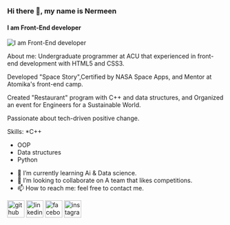 ### Hi there 👋, my name is Nermeen
#### I am Front-End developer
![I am Front-End developer](https://media.licdn.com/dms/image/D4D16AQHO3fIdGNFhrQ/profile-displaybackgroundimage-shrink_350_1400/0/1691346741075?e=1697068800&v=beta&t=OqX16nZDajGtNM0ek4aVbYByhS4jUg-Q4RKXGXruVkE)

About me:
Undergraduate programmer at ACU that experienced in front-end development with HTML5 and CSS3.

Developed "Space Story",Certified by NASA Space Apps, and Mentor at Atomika's front-end camp.

Created "Restaurant" program with C++ and data structures, and Organized an event for Engineers for a Sustainable World.

Passionate about tech-driven positive change.

Skills:
*C++
*  OOP
*  Data structures
*  Python

- 🌱 I’m currently learning Ai & Data science. 
- 👯 I’m looking to collaborate on A team that likes competitions. 
- 📫 How to reach me: feel free to contact me. 


[<img src='https://cdn.jsdelivr.net/npm/simple-icons@3.0.1/icons/github.svg' alt='github' height='40'>](https://github.com/NermeenKamal)  [<img src='https://cdn.jsdelivr.net/npm/simple-icons@3.0.1/icons/linkedin.svg' alt='linkedin' height='40'>](www.linkedin.com/in/nermeenkamal
)  [<img src='https://cdn.jsdelivr.net/npm/simple-icons@3.0.1/icons/facebook.svg' alt='facebook' height='40'>](https://www.facebook.com/profile.php?id=100028902976659&mibextid=ZbWKwL)  [<img src='https://cdn.jsdelivr.net/npm/simple-icons@3.0.1/icons/instagram.svg' alt='instagram' height='40'>](https://www.instagram.com/nermeenk33.3/)  

